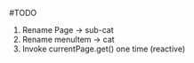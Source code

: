 #TODO

1. Rename Page -> sub-cat
2. Rename menuItem -> cat
3. Invoke currentPage.get() one time (reactive)